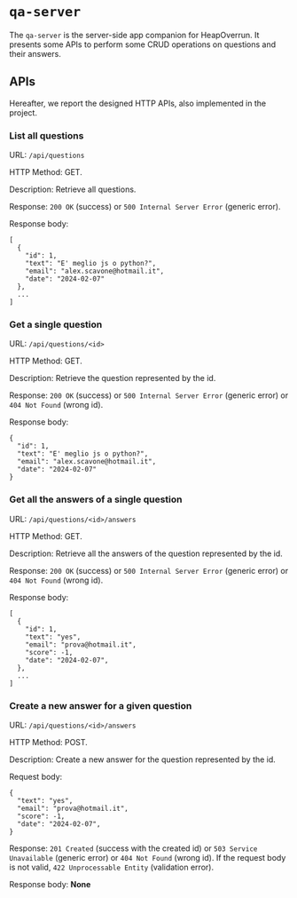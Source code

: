 # `qa-server`

The `qa-server` is the server-side app companion for HeapOverrun. It presents some APIs to perform some CRUD operations on questions and their answers.

## APIs
Hereafter, we report the designed HTTP APIs, also implemented in the project.

### __List all questions__

URL: `/api/questions`

HTTP Method: GET.

Description: Retrieve all questions.

Response: `200 OK` (success) or `500 Internal Server Error` (generic error).

Response body:
```
[
  {
    "id": 1,
    "text": "E' meglio js o python?",
    "email": "alex.scavone@hotmail.it",
    "date": "2024-02-07"
  },
  ...
]
```

### __Get a single question__

URL: `/api/questions/<id>`

HTTP Method: GET.

Description: Retrieve the question represented by the id.

Response: `200 OK` (success) or `500 Internal Server Error` (generic error) or `404 Not Found` (wrong id).

Response body:
```
{
  "id": 1,
  "text": "E' meglio js o python?",
  "email": "alex.scavone@hotmail.it",
  "date": "2024-02-07"
}
```

### __Get all the answers of a single question__

URL: `/api/questions/<id>/answers`

HTTP Method: GET.

Description: Retrieve all the answers of the question represented by the id.

Response: `200 OK` (success) or `500 Internal Server Error` (generic error) or `404 Not Found` (wrong id).

Response body:
```
[
  {
    "id": 1,
    "text": "yes",
    "email": "prova@hotmail.it",
    "score": -1,
    "date": "2024-02-07",
  },
  ...
]
```


### __Create a new answer for a given question__

URL: `/api/questions/<id>/answers`

HTTP Method: POST.

Description: Create a new answer for the question represented by the id.

Request body:
```
{
  "text": "yes",
  "email": "prova@hotmail.it",
  "score": -1,
  "date": "2024-02-07",
}
```

Response: `201 Created` (success with the created id) or `503 Service Unavailable` (generic error) or `404 Not Found` (wrong id). If the request body is not valid, `422 Unprocessable Entity` (validation error).

Response body: __None__


